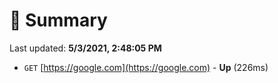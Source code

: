 # 📖 Summary
Last updated: **5/3/2021, 2:48:05 PM**

- `GET` [https://google.com](https://google.com) - **Up** (226ms)

